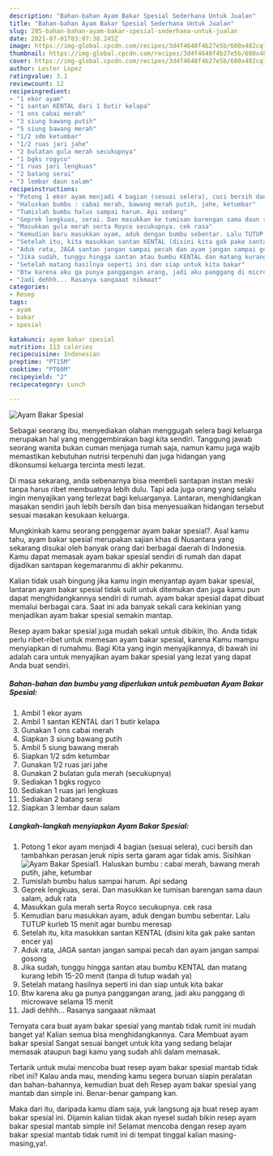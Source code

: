 ```yaml
---
description: "Bahan-bahan Ayam Bakar Spesial Sederhana Untuk Jualan"
title: "Bahan-bahan Ayam Bakar Spesial Sederhana Untuk Jualan"
slug: 285-bahan-bahan-ayam-bakar-spesial-sederhana-untuk-jualan
date: 2021-07-01T03:07:38.245Z
image: https://img-global.cpcdn.com/recipes/3d4f4648f4b27e5b/680x482cq70/ayam-bakar-spesial-foto-resep-utama.jpg
thumbnail: https://img-global.cpcdn.com/recipes/3d4f4648f4b27e5b/680x482cq70/ayam-bakar-spesial-foto-resep-utama.jpg
cover: https://img-global.cpcdn.com/recipes/3d4f4648f4b27e5b/680x482cq70/ayam-bakar-spesial-foto-resep-utama.jpg
author: Lester Lopez
ratingvalue: 3.1
reviewcount: 12
recipeingredient:
- "1 ekor ayam"
- "1 santan KENTAL dari 1 butir kelapa"
- "1 ons cabai merah"
- "3 siung bawang putih"
- "5 siung bawang merah"
- "1/2 sdm ketumbar"
- "1/2 ruas jari jahe"
- "2 bulatan gula merah secukupnya"
- "1 bgks rogyco"
- "1 ruas jari lengkuas"
- "2 batang serai"
- "3 lembar daun salam"
recipeinstructions:
- "Potong 1 ekor ayam menjadi 4 bagian (sesuai selera), cuci bersih dan tambahkan perasan jeruk nipis serta garam agar tidak amis. Sisihkan"
- "Haluskan bumbu : cabai merah, bawang merah putih, jahe, ketumbar"
- "Tumislah bumbu halus sampai harum. Api sedang"
- "Geprek lengkuas, serai. Dan masukkan ke tumisan barengan sama daun salam, aduk rata"
- "Masukkan gula merah serta Royco secukupnya. cek rasa"
- "Kemudian baru masukkan ayam, aduk dengan bumbu sebentar. Lalu TUTUP kurleb 15 menit agar bumbu meresap"
- "Setelah itu, kita masukkan santan KENTAL (disini kita gak pake santan encer ya)"
- "Aduk rata, JAGA santan jangan sampai pecah dan ayam jangan sampai gosong"
- "Jika sudah, tunggu hingga santan atau bumbu KENTAL dan matang kurang lebih 15-20 menit (tanpa di tutup wadah ya)"
- "Setelah matang hasilnya seperti ini dan siap untuk kita bakar"
- "Btw karena aku ga punya panggangan arang, jadi aku panggang di microwave selama 15 menit"
- "Jadi dehhh... Rasanya sangaaat nikmaat"
categories:
- Resep
tags:
- ayam
- bakar
- spesial

katakunci: ayam bakar spesial 
nutrition: 113 calories
recipecuisine: Indonesian
preptime: "PT15M"
cooktime: "PT60M"
recipeyield: "2"
recipecategory: Lunch

---
```



![Ayam Bakar Spesial](https://img-global.cpcdn.com/recipes/3d4f4648f4b27e5b/680x482cq70/ayam-bakar-spesial-foto-resep-utama.jpg)

Sebagai seorang ibu, menyediakan olahan menggugah selera bagi keluarga merupakan hal yang menggembirakan bagi kita sendiri. Tanggung jawab seorang  wanita bukan cuman menjaga rumah saja, namun kamu juga wajib memastikan kebutuhan nutrisi terpenuhi dan juga hidangan yang dikonsumsi keluarga tercinta mesti lezat.

Di masa  sekarang, anda sebenarnya bisa membeli santapan instan meski tanpa harus ribet membuatnya lebih dulu. Tapi ada juga orang yang selalu ingin menyajikan yang terlezat bagi keluarganya. Lantaran, menghidangkan masakan sendiri jauh lebih bersih dan bisa menyesuaikan hidangan tersebut sesuai masakan kesukaan keluarga. 



Mungkinkah kamu seorang penggemar ayam bakar spesial?. Asal kamu tahu, ayam bakar spesial merupakan sajian khas di Nusantara yang sekarang disukai oleh banyak orang dari berbagai daerah di Indonesia. Kamu dapat memasak ayam bakar spesial sendiri di rumah dan dapat dijadikan santapan kegemaranmu di akhir pekanmu.

Kalian tidak usah bingung jika kamu ingin menyantap ayam bakar spesial, lantaran ayam bakar spesial tidak sulit untuk ditemukan dan juga kamu pun dapat menghidangkannya sendiri di rumah. ayam bakar spesial dapat dibuat memalui berbagai cara. Saat ini ada banyak sekali cara kekinian yang menjadikan ayam bakar spesial semakin mantap.

Resep ayam bakar spesial juga mudah sekali untuk dibikin, lho. Anda tidak perlu ribet-ribet untuk memesan ayam bakar spesial, karena Kamu mampu menyiapkan di rumahmu. Bagi Kita yang ingin menyajikannya, di bawah ini adalah cara untuk menyajikan ayam bakar spesial yang lezat yang dapat Anda buat sendiri.

<!--inarticleads1-->

##### Bahan-bahan dan bumbu yang diperlukan untuk pembuatan Ayam Bakar Spesial:

1. Ambil 1 ekor ayam
1. Ambil 1 santan KENTAL dari 1 butir kelapa
1. Gunakan 1 ons cabai merah
1. Siapkan 3 siung bawang putih
1. Ambil 5 siung bawang merah
1. Siapkan 1/2 sdm ketumbar
1. Gunakan 1/2 ruas jari jahe
1. Gunakan 2 bulatan gula merah (secukupnya)
1. Sediakan 1 bgks rogyco
1. Sediakan 1 ruas jari lengkuas
1. Sediakan 2 batang serai
1. Siapkan 3 lembar daun salam




<!--inarticleads2-->

##### Langkah-langkah menyiapkan Ayam Bakar Spesial:

1. Potong 1 ekor ayam menjadi 4 bagian (sesuai selera), cuci bersih dan tambahkan perasan jeruk nipis serta garam agar tidak amis. Sisihkan
<img src="https://img-global.cpcdn.com/steps/6d30d31f140062a2/160x128cq70/ayam-bakar-spesial-langkah-memasak-1-foto.jpg" alt="Ayam Bakar Spesial">1. Haluskan bumbu : cabai merah, bawang merah putih, jahe, ketumbar
1. Tumislah bumbu halus sampai harum. Api sedang
1. Geprek lengkuas, serai. Dan masukkan ke tumisan barengan sama daun salam, aduk rata
1. Masukkan gula merah serta Royco secukupnya. cek rasa
1. Kemudian baru masukkan ayam, aduk dengan bumbu sebentar. Lalu TUTUP kurleb 15 menit agar bumbu meresap
1. Setelah itu, kita masukkan santan KENTAL (disini kita gak pake santan encer ya)
1. Aduk rata, JAGA santan jangan sampai pecah dan ayam jangan sampai gosong
1. Jika sudah, tunggu hingga santan atau bumbu KENTAL dan matang kurang lebih 15-20 menit (tanpa di tutup wadah ya)
1. Setelah matang hasilnya seperti ini dan siap untuk kita bakar
1. Btw karena aku ga punya panggangan arang, jadi aku panggang di microwave selama 15 menit
1. Jadi dehhh... Rasanya sangaaat nikmaat




Ternyata cara buat ayam bakar spesial yang mantab tidak rumit ini mudah banget ya! Kalian semua bisa menghidangkannya. Cara Membuat ayam bakar spesial Sangat sesuai banget untuk kita yang sedang belajar memasak ataupun bagi kamu yang sudah ahli dalam memasak.

Tertarik untuk mulai mencoba buat resep ayam bakar spesial mantab tidak ribet ini? Kalau anda mau, mending kamu segera buruan siapin peralatan dan bahan-bahannya, kemudian buat deh Resep ayam bakar spesial yang mantab dan simple ini. Benar-benar gampang kan. 

Maka dari itu, daripada kamu diam saja, yuk langsung aja buat resep ayam bakar spesial ini. Dijamin kalian tiidak akan nyesel sudah bikin resep ayam bakar spesial mantab simple ini! Selamat mencoba dengan resep ayam bakar spesial mantab tidak rumit ini di tempat tinggal kalian masing-masing,ya!.


